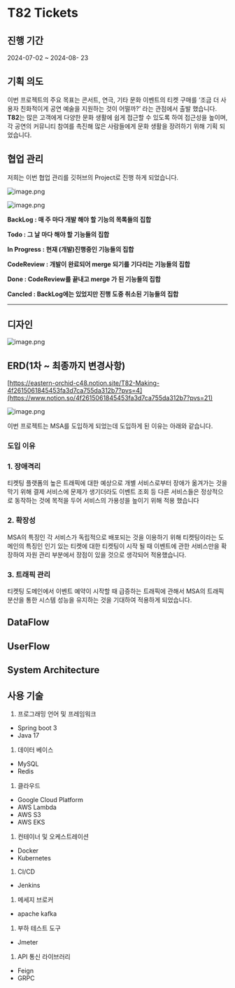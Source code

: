 # T82 Tickets

## 진행 기간

2024-07-02 ~ 2024-08- 23

## 기획 의도

이번 프로젝트의 주요 목표는 콘서트, 연극, 기타 문화 이벤트의 티켓 구매를 ‘조금 더 사용자 친화적이게 공연 예술을 지원하는 것이 어떨까?’ 라는 관점에서 출발 했습니다. **T82**는 많은 고객에게 다양한 문화 생활에 쉽게 접근할 수 있도록 하여 접근성을 높이며, 각 공연의 커뮤니티 참여를 촉진해 많은 사람들에게 문화 생활을 장려하기 위해 기획 되었습니다.

## 협업 관리

저희는 이번 협업 관리를 깃허브의 Project로 진행 하게 되었습니다.

![image.png](https://prod-files-secure.s3.us-west-2.amazonaws.com/4b7e0894-1b5c-4ece-b84c-1f981d8b0958/99cc8431-2574-4be4-bb35-69b0277585e4/image.png)

![image.png](https://prod-files-secure.s3.us-west-2.amazonaws.com/4b7e0894-1b5c-4ece-b84c-1f981d8b0958/71c990f5-24df-4ba9-8230-10d26aa2796b/image.png)

**BackLog : 매 주 마다 개발 해야 할 기능의 목록들의 집합**

**Todo :  그 날 마다 해야 할 기능들의 집합**

**In Progress : 현재 (개발)진행중인 기능들의 집합**

**CodeReview : 개발이 완료되어 merge 되기를 기다리는 기능들의 집합**

**Done : CodeReview를 끝내고 merge 가 된 기능들의 집합**

**Cancled :  BackLog에는 있었지만 진행 도중 취소된 기능들의 집합**

 ****

## 디자인

![image.png](https://prod-files-secure.s3.us-west-2.amazonaws.com/4b7e0894-1b5c-4ece-b84c-1f981d8b0958/50f7a01e-9e83-4735-9c29-18447d39c083/image.png)

## ERD(1차 ~ 최종까지 변경사항)

[https://eastern-orchid-c48.notion.site/T82-Making-4f2615061845453fa3d7ca755da312b7?pvs=4](https://www.notion.so/4f2615061845453fa3d7ca755da312b7?pvs=21)

![image.png](https://prod-files-secure.s3.us-west-2.amazonaws.com/4b7e0894-1b5c-4ece-b84c-1f981d8b0958/c9a9ebf3-32f9-467c-8f2c-19803dbe95e1/image.png)

이번 프로젝트는 MSA를 도입하게 되었는데 도입하게 된 이유는 아래와 같습니다.

### 도입 이유

### 1. 장애격리

티켓팅 플랫폼의 높은 트래픽에 대한 예상으로 개별 서비스로부터 장애가 옮겨가는 것을 막기 위해 결제 서비스에 문제가 생기더라도 이벤트 조회 등 다른 서비스들은 정상적으로 동작하는 것에 목적을 두어 서비스의 가용성을 높이기 위해 적용 했습니다

### 2. 확장성

MSA의 특징인 각 서비스가 독립적으로 배포되는 것을 이용하기 위해 티켓팅이라는 도메인의 특징인 인기 있는 티켓에 대한 티켓팅이 시작 될 때 이벤트에 관한 서비스만을 확장하여 자원 관리 부분에서 장점이 있을 것으로 생각되어 적용했습니다.

### 3. 트래픽 관리

티켓팅 도메인에서 이벤트 예약이 시작할 때 급증하는 트래픽에 관해서 MSA의 트래픽 분산을 통한 시스템 성능을 유지하는 것을 기대하여 적용하게 되었습니다.

## DataFlow

## UserFlow

## System Architecture

## 사용 기술

1. 프로그래밍 언어 및 프레임워크
- Spring boot 3
- Java 17

1. 데이터 베이스
- MySQL
- Redis

1. 클라우드
- Google Cloud Platform
- AWS Lambda
- AWS S3
- AWS EKS

1. 컨테이너 및 오케스트레이션
- Docker
- Kubernetes

1. CI/CD
- Jenkins

1. 메세지 브로커
- apache kafka

1. 부하 테스트 도구
- Jmeter

1. API 통신 라이브러리
- Feign
- GRPC
